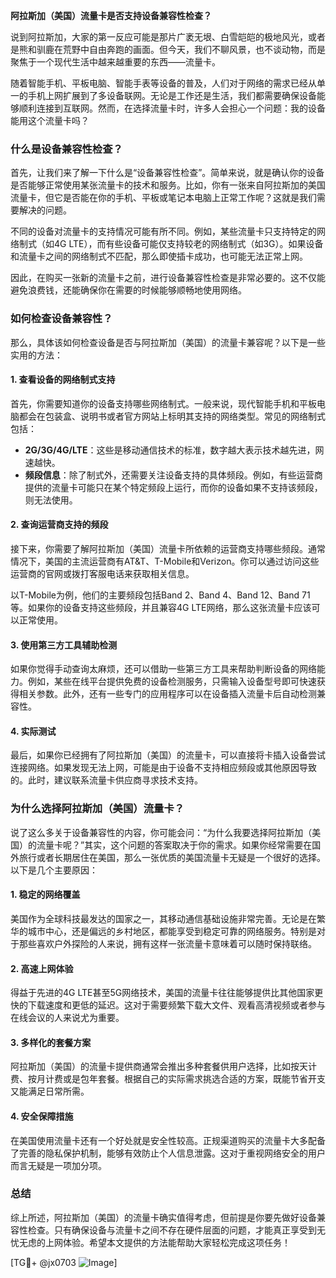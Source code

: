 **阿拉斯加（美国）流量卡是否支持设备兼容性检查？**

说到阿拉斯加，大家的第一反应可能是那片广袤无垠、白雪皑皑的极地风光，或者是熊和驯鹿在荒野中自由奔跑的画面。但今天，我们不聊风景，也不谈动物，而是聚焦于一个现代生活中越来越重要的东西——流量卡。

随着智能手机、平板电脑、智能手表等设备的普及，人们对于网络的需求已经从单一的手机上网扩展到了多设备联网。无论是工作还是生活，我们都需要确保设备能够顺利连接到互联网。然而，在选择流量卡时，许多人会担心一个问题：我的设备能用这个流量卡吗？

### **什么是设备兼容性检查？**

首先，让我们来了解一下什么是“设备兼容性检查”。简单来说，就是确认你的设备是否能够正常使用某张流量卡的技术和服务。比如，你有一张来自阿拉斯加的美国流量卡，但它是否能在你的手机、平板或笔记本电脑上正常工作呢？这就是我们需要解决的问题。

不同的设备对流量卡的支持情况可能有所不同。例如，某些流量卡只支持特定的网络制式（如4G LTE），而有些设备可能仅支持较老的网络制式（如3G）。如果设备和流量卡之间的网络制式不匹配，那么即使插卡成功，也可能无法正常上网。

因此，在购买一张新的流量卡之前，进行设备兼容性检查是非常必要的。这不仅能避免浪费钱，还能确保你在需要的时候能够顺畅地使用网络。

### **如何检查设备兼容性？**

那么，具体该如何检查设备是否与阿拉斯加（美国）的流量卡兼容呢？以下是一些实用的方法：

#### **1. 查看设备的网络制式支持**
首先，你需要知道你的设备支持哪些网络制式。一般来说，现代智能手机和平板电脑都会在包装盒、说明书或者官方网站上标明其支持的网络类型。常见的网络制式包括：

- **2G/3G/4G/LTE**：这些是移动通信技术的标准，数字越大表示技术越先进，网速越快。
- **频段信息**：除了制式外，还需要关注设备支持的具体频段。例如，有些运营商提供的流量卡可能只在某个特定频段上运行，而你的设备如果不支持该频段，则无法使用。

#### **2. 查询运营商支持的频段**
接下来，你需要了解阿拉斯加（美国）流量卡所依赖的运营商支持哪些频段。通常情况下，美国的主流运营商有AT&T、T-Mobile和Verizon。你可以通过访问这些运营商的官网或拨打客服电话来获取相关信息。

以T-Mobile为例，他们的主要频段包括Band 2、Band 4、Band 12、Band 71等。如果你的设备支持这些频段，并且兼容4G LTE网络，那么这张流量卡应该可以正常使用。

#### **3. 使用第三方工具辅助检测**
如果你觉得手动查询太麻烦，还可以借助一些第三方工具来帮助判断设备的网络能力。例如，某些在线平台提供免费的设备检测服务，只需输入设备型号即可快速获得相关参数。此外，还有一些专门的应用程序可以在设备插入流量卡后自动检测兼容性。

#### **4. 实际测试**
最后，如果你已经拥有了阿拉斯加（美国）的流量卡，可以直接将卡插入设备尝试连接网络。如果发现无法上网，可能是由于设备不支持相应频段或其他原因导致的。此时，建议联系流量卡供应商寻求技术支持。

### **为什么选择阿拉斯加（美国）流量卡？**

说了这么多关于设备兼容性的内容，你可能会问：“为什么我要选择阿拉斯加（美国）的流量卡呢？”其实，这个问题的答案取决于你的需求。如果你经常需要在国外旅行或者长期居住在美国，那么一张优质的美国流量卡无疑是一个很好的选择。以下是几个主要原因：

#### **1. 稳定的网络覆盖**
美国作为全球科技最发达的国家之一，其移动通信基础设施非常完善。无论是在繁华的城市中心，还是偏远的乡村地区，都能享受到稳定可靠的网络服务。特别是对于那些喜欢户外探险的人来说，拥有这样一张流量卡意味着可以随时保持联络。

#### **2. 高速上网体验**
得益于先进的4G LTE甚至5G网络技术，美国的流量卡往往能够提供比其他国家更快的下载速度和更低的延迟。这对于需要频繁下载大文件、观看高清视频或者参与在线会议的人来说尤为重要。

#### **3. 多样化的套餐方案**
阿拉斯加（美国）的流量卡提供商通常会推出多种套餐供用户选择，比如按天计费、按月计费或是包年套餐。根据自己的实际需求挑选合适的方案，既能节省开支又能满足日常所需。

#### **4. 安全保障措施**
在美国使用流量卡还有一个好处就是安全性较高。正规渠道购买的流量卡大多配备了完善的隐私保护机制，能够有效防止个人信息泄露。这对于重视网络安全的用户而言无疑是一项加分项。

### **总结**

综上所述，阿拉斯加（美国）的流量卡确实值得考虑，但前提是你要先做好设备兼容性检查。只有确保设备与流量卡之间不存在硬件层面的问题，才能真正享受到无忧无虑的上网体验。希望本文提供的方法能帮助大家轻松完成这项任务！

[TG💪+ @jx0703 ![Image](https://github.com/user-attachments/assets/dbca1d08-cadb-493c-b0ec-ad6f7a83f270)]